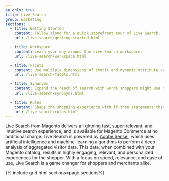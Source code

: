 ```yaml
---
ee_only: true
title: Live Search
group: marketing
sections:
  - title: Getting Started
    content: Follow along for a quick storefront tour of Live Search.
    url: /live-search/getting-started.html

  - title: Workspace
    content: Learn your way around the Live Search workspace.
    url: /live-search/workspace.html

  - title: Facets
    content: Use multiple dimensions of static and dynamic attribute values as a high-performance search filters.
    url: /live-search/facets.html

  - title: Synonyms
    content: Expand the reach of search with words shoppers might use that differ from those in your catalog.
    url: /live-search/synonyms.html

  - title: Rules
    content: Shape the shopping experience with if-then statements that add logic and events to search. Use rules to boost or bury products for a specific period of time.
    url: /live-search/rules.html
---
```


Live Search from Magento delivers a lightning fast, super-relevant, and intuitive search experience, and is available for Magento Commerce at no additional charge. Live Search is powered by [Adobe Sensei](https://www.adobe.com/sensei.html), which uses artificial intelligence and machine-learning algorithms to perform a deep analysis of aggregated visitor data. This data, when combined with your Magento catalog, results in highly engaging, relevant, and personalized experiences for the shopper. With a focus on speed, relevance, and ease of use, Live Search is a game changer for shoppers and merchants alike.

{% include grid.html sections=page.sections%}